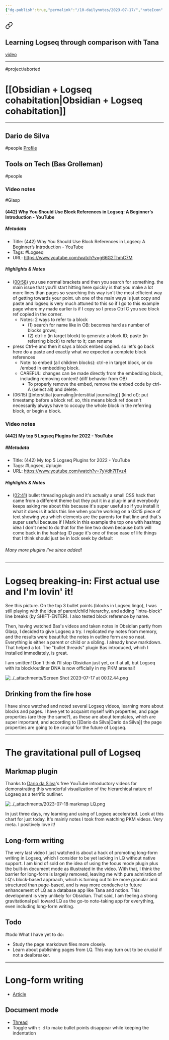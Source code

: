 ```yaml
---
{"dg-publish":true,"permalink":"/10-dailynotes/2023-07-17/","noteIcon":"2","created":"","updated":""}
---
```



<div class="transclusion internal-embed is-loaded"><a class="markdown-embed-link" href="/logseq/#logseq-breaking-in-first-actual-use-and-i-m-lovin-it" aria-label="Open link"><svg xmlns="http://www.w3.org/2000/svg" width="24" height="24" viewBox="0 0 24 24" fill="none" stroke="currentColor" stroke-width="2" stroke-linecap="round" stroke-linejoin="round" class="svg-icon lucide-link"><path d="M10 13a5 5 0 0 0 7.54.54l3-3a5 5 0 0 0-7.07-7.07l-1.72 1.71"></path><path d="M14 11a5 5 0 0 0-7.54-.54l-3 3a5 5 0 0 0 7.07 7.07l1.71-1.71"></path></svg></a><div class="markdown-embed">




## Learning Logseq through comparison with Tana
[video](https://www.youtube.com/watch?v=5u9e-eDCKu8)

---
#project/aborted 
# [[Obsidian + Logseq cohabitation\|Obsidian + Logseq cohabitation]]

---
## Dario de Silva
#people 
[Profile](https://www.logseqmastery.com/)

## Tools on Tech (Bas Grolleman)
#people 
### Video notes
#Glasp 
#### (442) Why You Should Use Block References in Logseq: A Beginner’s Introduction - YouTube
##### Metadata
- Title: (442) Why You Should Use Block References in Logseq: A Beginner’s Introduction - YouTube
- Tags: #Logseq
- URL: https://www.youtube.com/watch?v=g66G2ThmC7M
##### Highlights & Notes
- ([00:58](https://www.youtube.com/watch?v=g66G2ThmC7M&t=58s)) you use normal brackets and then you search for something. the main issue that you'll start hitting here quickly is that you make a lot more lines than pages so searching this way isn't the most efficient way of getting towards your point. uh one of the main ways is just copy and paste and logseq is very much attuned to this so if I go to this example page where my made earlier is if I copy so I press Ctrl C you see block ref copied in the corner. 
	- Notes: 2 ways to refer to a block
		- (1) search for name like in OB: becomes hard as number of blocks grows; 
		- (2) ctrl-c (in target block) to generate a block ID; paste (in referring block) to refer to it; can rename 
- press Ctrl-e and then it says a block embed copied. so let's go back here do a paste and exactly what we expected a complete block references
	- Note: to embed (all children blocks): ctrl-e in target block, or do /embed in embedding block.
	- CAREFUL: changes can be made directly from the embedding block, including removing content! (diff behavior from OB)
		- To properly remove the embed, remove the embed code by ctrl-A (select all) and delete.
- (06:15) [[interstitial journaling\|interstitial journaling]] (kind of): put timestamp before a block ref. so, this means block ref doesn't necessarily always have to occupy the whole block in the referring block, or begin a block. 

### Video notes
#### (442) My top 5 Logseq Plugins for 2022 - YouTube
##### #Metadata
- Title: (442) My top 5 Logseq Plugins for 2022 - YouTube
- Tags: #Logseq, #plugin
- URL: https://www.youtube.com/watch?v=7yVdh7ITvz4
##### Highlights & Notes
- ([02:41](https://www.youtube.com/watch?v=7yVdh7ITvz4&t=161s)) bullet threading plugin and it's actually a small CSS hack that came from a different theme but they put it in a plug-in and everybody keeps asking me about this because it's super useful so if you install it what it does is it adds this line when you're working on a 03:15 piece of text showing you which elements are the parents for that line and that's super useful because if I Mark in this example the top one with hashtag idea I don't need to do that for the line two down because both will come back in the hashtag ID page it's one of those ease of life things that I think should just be in lock seek by default
###### Many more plugins I've since added!

---

# Logseq breaking-in: First actual use and I'm lovin' it!

See this picture. On the top 3 bullet points (blocks in Logseq lingo), I was still playing with the idea of parent/child hierarchy, and adding "intra-block" line breaks (by SHIFT-ENTER). I also tested block reference by name.

Then, having watched Bas's videos and taken notes in Obsidian partly from Glasp, I decided to give Logseq a try. I replicated my notes from memory, and the results were beautiful: the notes in outline form are so neat. Everything is either a parent or child or a sibling. I already know markdown. That helped a lot. The "bullet threads" plugin Bas introduced, which I installed immediately, is great.

I am smitten! Don't think I'll stop Obsidian just yet, or if at all, but Logseq with its block/outliner DNA is now officially in my PKM arsenal!

![../_attachments/Screen Shot 2023-07-17 at 00.12.44.png](/img/user/_attachments/Screen%20Shot%202023-07-17%20at%2000.12.44.png)

## Drinking from the fire hose

I have since watched and noted several Logseq videos, learning more about blocks and pages. I have yet to acquaint myself with properties, and page properties (are they the same?), as these are about templates, which are super important, and according to [[Dario da Silva\|Dario da Silva]] the page properties are going to be crucial for the future of Logseq.

---

# The gravitational pull of Logseq

## Markmap plugin

Thanks to [Dario da Silva](https://www.logseqmastery.com/)'s free YouTube introductory videos for demonstrating this wonderful visualization of the hierarchical nature of Logseq as a terrific outliner.

![../_attachments/2023-07-18 markmap LQ.png](/img/user/_attachments/2023-07-18%20markmap%20LQ.png)

In just three days, my learning and using of Logseq accelerated. Look at this chart for just today. It's mainly notes I took from watching PKM videos. Very meta. I positively love it!

## Long-form writing

The very last video I just watched is about a hack of promoting long-form writing in Logseq, which I consider to be yet lacking in LQ without native support. I am kind of sold on the idea of using the focus mode plugin plus the built-in document mode as illustrated in the video. With that, I think the barrier for long-form is largely removed, leaving me with pure admiration of LQ's block-based approach, which is turning out to be more granular and structured than page-based, and is way more conducive to future enhancement of LQ as a database app like Tana and notion. This development is very unlikely for Obsidian. That said, I am feeling a strong gravitational pull toward LQ as the go-to note-taking app for everything, even including long-form writing. 

## Todo

#todo What I have yet to do:
- Study the page markdown files more closely.
- Learn about publishing pages from LQ. This may turn out to be crucial if not a dealbreaker.

---

# Long-form writing
- [Article](https://www.appsntips.com/learn/setup-logseq-for-long-form-writing/)
## Document mode
- [Thread](https://www.reddit.com/r/logseq/comments/w860ho/loqseq_is_not_a_notetaking_app_because_every/)
- Toggle with `t d` to make bullet points disappear while keeping the indentation

</div></div>


